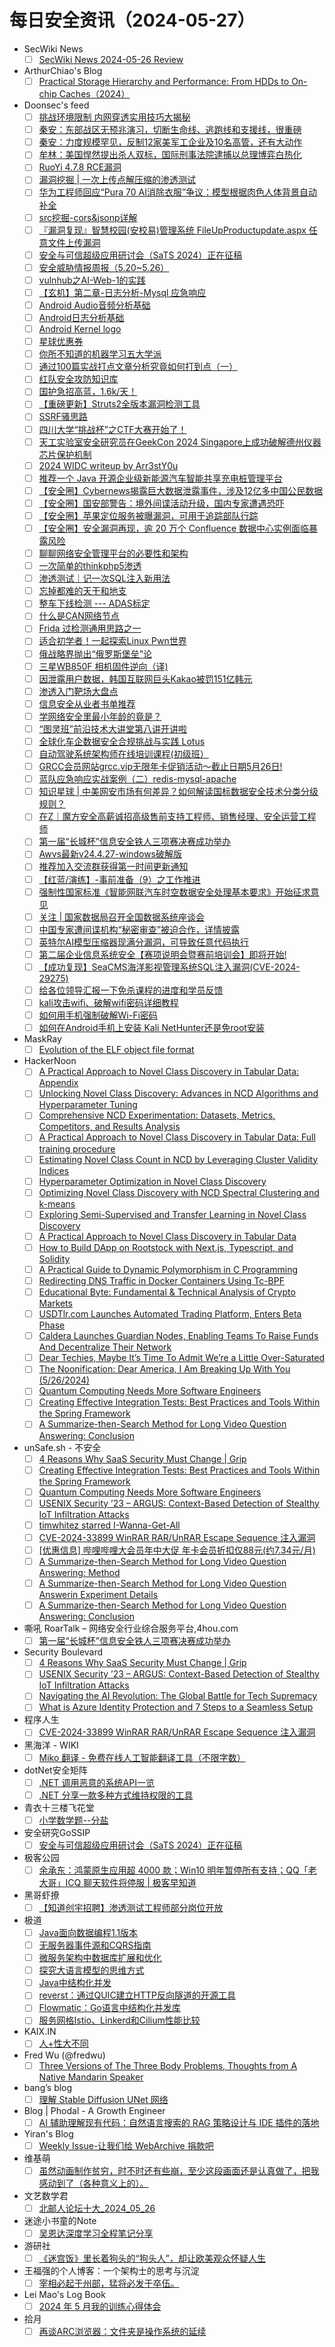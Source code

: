 # 每日安全资讯（2024-05-27）

- SecWiki News
  - [ ] [SecWiki News 2024-05-26 Review](http://www.sec-wiki.com/?2024-05-26)
- ArthurChiao's Blog
  - [ ] [Practical Storage Hierarchy and Performance: From HDDs to On-chip Caches（2024）](https://arthurchiao.github.io/blog/practical-storage-hierarchy/)
- Doonsec's feed
  - [ ] [挑战环境限制 内网穿透实用技巧大揭秘](https://mp.weixin.qq.com/s?__biz=MzU4NDY3MTk2NQ==&mid=2247489883&idx=1&sn=d035493d1eb6cb07fef22403917dc5cc)
  - [ ] [秦安：东部战区无预兆演习，切断生命线、逃跑线和支援线，很重磅](https://mp.weixin.qq.com/s?__biz=MzA5MDg1MDUyMA==&mid=2650470032&idx=1&sn=109458585a0f3b1de32174b46403b4e7)
  - [ ] [秦安：力度规模罕见，反制12家美军工企业及10名高管，还有大动作](https://mp.weixin.qq.com/s?__biz=MzA5MDg1MDUyMA==&mid=2650470032&idx=2&sn=4f1c9cc36a178b7bd2bab4121570da42)
  - [ ] [牟林：美国悍然提出杀人双标，国际刑事法院逮捕以总理博弈白热化](https://mp.weixin.qq.com/s?__biz=MzA5MDg1MDUyMA==&mid=2650470032&idx=3&sn=404b1bfaec32c0b71fcdbf23de605de8)
  - [ ] [RuoYi 4.7.8 RCE漏洞](https://mp.weixin.qq.com/s?__biz=MjM5MTg0Nzk5Nw==&mid=2247484694&idx=1&sn=41fb3a356a0bcf99887549a8b9345d93)
  - [ ] [漏洞挖掘 | 一次上传点解压缩的渗透测试](https://mp.weixin.qq.com/s?__biz=MzkxNjMwNDUxNg==&mid=2247485511&idx=1&sn=c272f84fd8e7c6d2b159562bfce81b23)
  - [ ] [华为工程师回应“Pura 70 AI消除衣服”争议：模型根据肉色人体背景自动补全](https://mp.weixin.qq.com/s?__biz=MzIyMDEzMTA2MQ==&mid=2651166743&idx=1&sn=0ec0a3cc7d2548d8ef8ceb74197e8fd2)
  - [ ] [src挖掘-cors&jsonp详解](https://mp.weixin.qq.com/s?__biz=MzkxNDY0NjY3MQ==&mid=2247484768&idx=1&sn=7867074be7c9496fe0cb3a87dd748a52)
  - [ ] [『漏洞复现』智慧校园(安校易)管理系统 FileUpProductupdate.aspx 任意文件上传漏洞](https://mp.weixin.qq.com/s?__biz=MzkyNDY3MTY3MA==&mid=2247484390&idx=1&sn=594e1069c5707fd19d0e8c2a3d5060d4)
  - [ ] [安全与可信超级应用研讨会（SaTS 2024）正在征稿](https://mp.weixin.qq.com/s?__biz=Mzg5ODUxMzg0Ng==&mid=2247498090&idx=1&sn=329fb6d5edebb3159005e28e85f3249f)
  - [ ] [安全威胁情报周报（5.20~5.26）](https://mp.weixin.qq.com/s?__biz=Mzg5MTc3ODY4Mw==&mid=2247505936&idx=1&sn=11a8e5b12e3ec06c245e8b95090da325)
  - [ ] [vulnhub之AI-Web-1的实践](https://mp.weixin.qq.com/s?__biz=MzA3MjM5MDc2Nw==&mid=2650748450&idx=1&sn=90b8df0663853bfe183f7f2a5aa01439)
  - [ ] [【玄机】第二章-日志分析-Mysql 应急响应](https://mp.weixin.qq.com/s?__biz=MzkzNTY0NzU3Mw==&mid=2247483842&idx=1&sn=a036ae8d98583203cc4af1dae18c2521)
  - [ ] [Android Audio音频分析基础](https://mp.weixin.qq.com/s?__biz=Mzg2NzUzNzk1Mw==&mid=2247496859&idx=1&sn=74cefbf3f6c1ad984c5f8310be868953)
  - [ ] [Android日志分析基础](https://mp.weixin.qq.com/s?__biz=Mzg2NzUzNzk1Mw==&mid=2247496859&idx=2&sn=db40a815a201b8aa389271bb4bc8daa3)
  - [ ] [Android Kernel logo](https://mp.weixin.qq.com/s?__biz=Mzg2NzUzNzk1Mw==&mid=2247496859&idx=3&sn=897bf59f0f8e85a0318557d171cbb42e)
  - [ ] [星球优惠券](https://mp.weixin.qq.com/s?__biz=Mzg2NzUzNzk1Mw==&mid=2247496859&idx=4&sn=a41c38a993c7721d0a9acc324ca8dcc9)
  - [ ] [你所不知道的机器学习五大学派](https://mp.weixin.qq.com/s?__biz=MzI3NzM5NDA0NA==&mid=2247487921&idx=1&sn=8c03916bb506f9bcdf1e0d54591c9579)
  - [ ] [通过100篇实战打点文章分析究竟如何打到点（一）](https://mp.weixin.qq.com/s?__biz=Mzg2ODYxMzY3OQ==&mid=2247512452&idx=1&sn=c5e0417176dd1b02f092347476e065c1)
  - [ ] [红队安全攻防知识库](https://mp.weixin.qq.com/s?__biz=Mzg2ODYxMzY3OQ==&mid=2247512452&idx=2&sn=f58d9184f50ec0990ddf48545ab39ed7)
  - [ ] [国护急招高蓝，1.6k/天！](https://mp.weixin.qq.com/s?__biz=MzIxOTQ1OTY4OQ==&mid=2247484910&idx=1&sn=24c091fd21afdff1ed1106d6c218f6c8)
  - [ ] [【重磅更新】Struts2全版本漏洞检测工具](https://mp.weixin.qq.com/s?__biz=MzkzOTY1MzcyOQ==&mid=2247488109&idx=1&sn=8861db4430d3c4d0129a5e56d8381caa)
  - [ ] [SSRF骚思路](https://mp.weixin.qq.com/s?__biz=MzIzMTIzNTM0MA==&mid=2247494781&idx=1&sn=da474667793767bc5ab931fde0fa09f1)
  - [ ] [四川大学“挑战杯”之CTF大赛开始了！](https://mp.weixin.qq.com/s?__biz=MzUxNDk1ODUxMw==&mid=2247486311&idx=1&sn=299d32ba6caf881826180b4df9e8d8a7)
  - [ ] [天工实验室安全研究员在GeekCon 2024 Singapore上成功破解德州仪器芯片保护机制](https://mp.weixin.qq.com/s?__biz=Mzk0OTU2ODQ4Mw==&mid=2247485272&idx=1&sn=c9168b5ed9436bf63259fd1382e8ff07)
  - [ ] [2024 WIDC writeup by Arr3stY0u](https://mp.weixin.qq.com/s?__biz=Mzg4MjcxMTAwMQ==&mid=2247488217&idx=1&sn=9e70bf46045d10985b8bb2d5111ded43)
  - [ ] [推荐一个 Java 开源企业级新能源汽车智能共享充电桩管理平台](https://mp.weixin.qq.com/s?__biz=MjM5OTA4MzA0MA==&mid=2454934087&idx=1&sn=b7811a6f6229e4686388bb73854d3f04)
  - [ ] [【安全圈】Cybernews揭露巨大数据泄露事件，涉及12亿多中国公民数据](https://mp.weixin.qq.com/s?__biz=MzIzMzE4NDU1OQ==&mid=2652060568&idx=1&sn=4f51886497290dbf2f491400f1b6fcb0)
  - [ ] [【安全圈】国安部警告：境外间谍活动升级，国内专家遭遇恐吓](https://mp.weixin.qq.com/s?__biz=MzIzMzE4NDU1OQ==&mid=2652060568&idx=2&sn=76e32ba6f619fa3cf4eab5422cf5d4cf)
  - [ ] [【安全圈】苹果定位服务被曝漏洞，可用于追踪部队行踪](https://mp.weixin.qq.com/s?__biz=MzIzMzE4NDU1OQ==&mid=2652060568&idx=3&sn=443baf691158d8592a60269c80799312)
  - [ ] [【安全圈】安全漏洞再现，逾 20 万个 Confluence 数据中心实例面临暴露风险](https://mp.weixin.qq.com/s?__biz=MzIzMzE4NDU1OQ==&mid=2652060568&idx=4&sn=c31b7000ca1726455c9fbac5c8545662)
  - [ ] [聊聊网络安全管理平台的必要性和架构](https://mp.weixin.qq.com/s?__biz=MzI4NzA1Nzg5OA==&mid=2247484995&idx=1&sn=38e7f1ad37ac8af05de567fd053258ac)
  - [ ] [一次简单的thinkphp5渗透](https://mp.weixin.qq.com/s?__biz=MzUzNDMyNjI3Mg==&mid=2247486710&idx=1&sn=4c166e533da219ecd889f174e77aa5b8)
  - [ ] [渗透测试｜记一次SQL注入新用法](https://mp.weixin.qq.com/s?__biz=MzkwODM3NjIxOQ==&mid=2247500383&idx=1&sn=c028303833068a30ae5e4d7b22bc9f05)
  - [ ] [忘掉都难的天干和地支](https://mp.weixin.qq.com/s?__biz=Mzg4MzgwMDE2Mw==&mid=2247487653&idx=1&sn=78083d1cfc2d12273e9141f104efa022)
  - [ ] [整车下线检测 --- ADAS标定](https://mp.weixin.qq.com/s?__biz=MzIzOTc2OTAxMg==&mid=2247538097&idx=1&sn=f2c27e54c597db1507e17091ca3bdba6)
  - [ ] [什么是CAN网络节点](https://mp.weixin.qq.com/s?__biz=MzIzOTc2OTAxMg==&mid=2247538097&idx=2&sn=4e48307e8485912f0c9d86c67ffe2b2a)
  - [ ] [Frida 过检测通用思路之一](https://mp.weixin.qq.com/s?__biz=MjM5NTc2MDYxMw==&mid=2458555503&idx=1&sn=78655315206fbf7f6c3765a7dcf21f3e)
  - [ ] [适合初学者！一起探索Linux Pwn世界](https://mp.weixin.qq.com/s?__biz=MjM5NTc2MDYxMw==&mid=2458555503&idx=2&sn=c27f7764d4951a631ec2c506106ab34c)
  - [ ] [俄战略界抛出“俄罗斯堡垒”论](https://mp.weixin.qq.com/s?__biz=MzI1OTExNDY1NQ==&mid=2651613009&idx=1&sn=65d626789916d1cad22bce01cd05b446)
  - [ ] [三星WB850F 相机固件逆向（译)](https://mp.weixin.qq.com/s?__biz=MzU4OTk0NDMzOA==&mid=2247484525&idx=1&sn=8c18e9d6e7dfd8239b386280de61122d)
  - [ ] [因泄露用户数据，韩国互联网巨头Kakao被罚151亿韩元](https://mp.weixin.qq.com/s?__biz=MzIxMDIwODM2MA==&mid=2653929969&idx=1&sn=f198f8626178e9219afa810cffea84f3)
  - [ ] [渗透入门靶场大盘点](https://mp.weixin.qq.com/s?__biz=MzkyNTUyNTE5OA==&mid=2247485238&idx=1&sn=5c8dd5501de45ce334c0606af63c4870)
  - [ ] [信息安全从业者书单推荐](https://mp.weixin.qq.com/s?__biz=MzkxMzMyNzMyMA==&mid=2247557463&idx=1&sn=a669100b5edc90e738f816c89e029127)
  - [ ] [学网络安全里最小年龄的竟是？](https://mp.weixin.qq.com/s?__biz=MzkxMzMyNzMyMA==&mid=2247557463&idx=2&sn=01eea11baa2a67f93e4d2280a70e438c)
  - [ ] [“图灵班”前沿技术大讲堂第八讲开讲啦](https://mp.weixin.qq.com/s?__biz=Mzk0MDMwNjU3Ng==&mid=2247484219&idx=1&sn=43fa06db340c559fde946a08ad61c6c1)
  - [ ] [全球化车企数据安全合规挑战与实践 Lotus](https://mp.weixin.qq.com/s?__biz=MzU2MDk1Nzg2MQ==&mid=2247609351&idx=1&sn=c85ae07bf30bb419f0006e8b062f0cb5)
  - [ ] [自动驾驶系统架构师在线培训课程(初级班）](https://mp.weixin.qq.com/s?__biz=MzU2MDk1Nzg2MQ==&mid=2247609351&idx=2&sn=d8b2fcf0a296bdf85e0b34461110fa2d)
  - [ ] [GRCC会员网站grcc.vip无限年卡促销活动～截止日期5月26日!](https://mp.weixin.qq.com/s?__biz=MzU2MDk1Nzg2MQ==&mid=2247609351&idx=3&sn=3e055c1a9a97d9bcfb0e39c8ba088e3b)
  - [ ] [蓝队应急响应实战案例（二）redis-mysql-apache](https://mp.weixin.qq.com/s?__biz=Mzg5MzMzNTUzMA==&mid=2247484809&idx=1&sn=d88864b9976f92976e67488e294200b4)
  - [ ] [知识星球 | 中美网安市场有何差异？如何解读国标数据安全技术分类分级规则？](https://mp.weixin.qq.com/s?__biz=MzU5ODgzNTExOQ==&mid=2247622141&idx=1&sn=8a13bf9ba74523561fa1d3e719247842)
  - [ ] [在Z｜魔方安全高薪诚招高级售前支持工程师、销售经理、安全运营工程师](https://mp.weixin.qq.com/s?__biz=MzU5ODgzNTExOQ==&mid=2247622141&idx=2&sn=e3bc077632c526c03e9c107444b48c79)
  - [ ] [第一届“长城杯”信息安全铁人三项赛决赛成功举办](https://mp.weixin.qq.com/s?__biz=MzU5ODgzNTExOQ==&mid=2247622141&idx=3&sn=69e71116be1a223d14bc17d5ce816b87)
  - [ ] [Awvs最新v24.4.27-windows破解版](https://mp.weixin.qq.com/s?__biz=Mzg5NTYwMDIyOA==&mid=2247504481&idx=1&sn=5aa3414e2835cf4a5ab7b6bace390481)
  - [ ] [推荐加入交流群获得第一时间更新通知](https://mp.weixin.qq.com/s?__biz=Mzg5NTYwMDIyOA==&mid=2247504481&idx=2&sn=3a1ddaadd6ae6a308f6623df14382a9d)
  - [ ] [【红蓝/演练】-事前准备（9）之工作推进](https://mp.weixin.qq.com/s?__biz=MzI1OTUyMTI2MQ==&mid=2247484501&idx=1&sn=8df3977d19c91021e10ddc9966713374)
  - [ ] [强制性国家标准《智能网联汽车时空数据安全处理基本要求》开始征求意见](https://mp.weixin.qq.com/s?__biz=MzI5NTM4OTQ5Mg==&mid=2247623165&idx=1&sn=ee5266dcfdf0c57d4cb79c4590610c1f)
  - [ ] [关注 | 国家数据局召开全国数据系统座谈会](https://mp.weixin.qq.com/s?__biz=MzI5NTM4OTQ5Mg==&mid=2247623165&idx=2&sn=efcad6bdd66eb05ef844a2019b401474)
  - [ ] [中国专家遭间谍机构“秘密审查”被迫合作，详情披露](https://mp.weixin.qq.com/s?__biz=MzI5NTM4OTQ5Mg==&mid=2247623165&idx=3&sn=e0e90dfdd9f8fe8b2b4fc3001ec1826c)
  - [ ] [英特尔AI模型压缩器现满分漏洞，可导致任意代码执行](https://mp.weixin.qq.com/s?__biz=MzI5NTM4OTQ5Mg==&mid=2247623165&idx=4&sn=85e1131c369cdb8314c7c581f7b46960)
  - [ ] [第二届企业信息系统安全【赛项说明会暨赛前培训会】即将开始!](https://mp.weixin.qq.com/s?__biz=MzU1NTYxMjA5MA==&mid=2247501442&idx=1&sn=c8197c5af7e54dc6ef30aeeb16d4d801)
  - [ ] [【成功复现】SeaCMS海洋影视管理系统SQL注入漏洞(CVE-2024-29275)](https://mp.weixin.qq.com/s?__biz=MzU2NDgzOTQzNw==&mid=2247501700&idx=1&sn=3481e567a5490fdbc8a55232de4c7dbc)
  - [ ] [给各位领导汇报一下免杀课程的进度和学员反馈](https://mp.weixin.qq.com/s?__biz=Mzg5OTg1MDk0Mw==&mid=2247484615&idx=1&sn=b59be5aa4d981e25e48528cdcdd60c16)
  - [ ] [kali攻击wifi、破解wifi密码详细教程](https://mp.weixin.qq.com/s?__biz=MzI2OTk4MTA3Ng==&mid=2247490772&idx=1&sn=f30459549b61d6a623046ce489c87196)
  - [ ] [如何用手机强制破解Wi-Fi密码](https://mp.weixin.qq.com/s?__biz=MzI2OTk4MTA3Ng==&mid=2247490772&idx=2&sn=18212ea8383c58f8fedc96792c98345f)
  - [ ] [如何在Android手机上安装 Kali NetHunter还是免root安装](https://mp.weixin.qq.com/s?__biz=MzI2OTk4MTA3Ng==&mid=2247490772&idx=3&sn=55b2ecc20cbaeb21d97adb856d9c8600)
- MaskRay
  - [ ] [Evolution of the ELF object file format](https://maskray.me/blog/2024-05-26-evolution-of-elf-object-file-format)
- HackerNoon
  - [ ] [A Practical Approach to Novel Class Discovery in Tabular Data: Appendix](https://hackernoon.com/a-practical-approach-to-novel-class-discovery-in-tabular-data-appendix?source=rss)
  - [ ] [Unlocking Novel Class Discovery: Advances in NCD Algorithms and Hyperparameter Tuning](https://hackernoon.com/unlocking-novel-class-discovery-advances-in-ncd-algorithms-and-hyperparameter-tuning?source=rss)
  - [ ] [Comprehensive NCD Experimentation: Datasets, Metrics, Competitors, and Results Analysis](https://hackernoon.com/comprehensive-ncd-experimentation-datasets-metrics-competitors-and-results-analysis?source=rss)
  - [ ] [A Practical Approach to Novel Class Discovery in Tabular Data: Full training procedure](https://hackernoon.com/a-practical-approach-to-novel-class-discovery-in-tabular-data-full-training-procedure?source=rss)
  - [ ] [Estimating Novel Class Count in NCD by Leveraging Cluster Validity Indices](https://hackernoon.com/estimating-novel-class-count-in-ncd-by-leveraging-cluster-validity-indices?source=rss)
  - [ ] [Hyperparameter Optimization in Novel Class Discovery](https://hackernoon.com/hyperparameter-optimization-in-novel-class-discovery?source=rss)
  - [ ] [Optimizing Novel Class Discovery with NCD Spectral Clustering and k-means](https://hackernoon.com/optimizing-novel-class-discovery-with-ncd-spectral-clustering-and-k-means?source=rss)
  - [ ] [Exploring Semi-Supervised and Transfer Learning in Novel Class Discovery](https://hackernoon.com/exploring-semi-supervised-and-transfer-learning-in-novel-class-discovery?source=rss)
  - [ ] [A Practical Approach to Novel Class Discovery in Tabular Data](https://hackernoon.com/a-practical-approach-to-novel-class-discovery-in-tabular-data?source=rss)
  - [ ] [How to Build DApp on Rootstock with Next.js, Typescript, and Solidity](https://hackernoon.com/how-to-build-dapp-on-rootstock-with-nextjs-typescript-and-solidity?source=rss)
  - [ ] [A Practical Guide to Dynamic Polymorphism in C Programming](https://hackernoon.com/a-practical-guide-to-dynamic-polymorphism-in-c-programming?source=rss)
  - [ ] [Redirecting DNS Traffic in Docker Containers Using Tc-BPF](https://hackernoon.com/redirecting-dns-traffic-in-docker-containers-using-tc-bpf?source=rss)
  - [ ] [Educational Byte: Fundamental & Technical Analysis of Crypto Markets](https://hackernoon.com/educational-byte-fundamental-and-technical-analysis-of-crypto-markets?source=rss)
  - [ ] [USDTlr.com Launches Automated Trading Platform, Enters Beta Phase](https://hackernoon.com/usdtlrcom-launches-automated-trading-platform-enters-beta-phase?source=rss)
  - [ ] [Caldera Launches Guardian Nodes, Enabling Teams To Raise Funds And Decentralize Their Network](https://hackernoon.com/caldera-launches-guardian-nodes-enabling-teams-to-raise-funds-and-decentralize-their-network?source=rss)
  - [ ] [Dear Techies, Maybe It’s Time To Admit We’re a Little Over-Saturated](https://hackernoon.com/dear-techies-maybe-its-time-to-admit-were-a-little-over-saturated?source=rss)
  - [ ] [The Noonification: Dear America, I Am Breaking Up With You (5/26/2024)](https://hackernoon.com/5-26-2024-noonification?source=rss)
  - [ ] [Quantum Computing Needs More Software Engineers](https://hackernoon.com/quantum-computing-needs-more-software-engineers?source=rss)
  - [ ] [Creating Effective Integration Tests: Best Practices and Tools Within the Spring Framework](https://hackernoon.com/creating-effective-integration-tests-best-practices-and-tools-within-the-spring-framework?source=rss)
  - [ ] [A Summarize-then-Search Method for Long Video Question Answering: Conclusion](https://hackernoon.com/a-summarize-then-search-method-for-long-video-question-answering-conclusion?source=rss)
- unSafe.sh - 不安全
  - [ ] [4 Reasons Why SaaS Security Must Change | Grip](https://buaq.net/go-241653.html)
  - [ ] [Creating Effective Integration Tests: Best Practices and Tools Within the Spring Framework](https://buaq.net/go-241647.html)
  - [ ] [Quantum Computing Needs More Software Engineers](https://buaq.net/go-241646.html)
  - [ ] [USENIX Security ’23 – ARGUS: Context-Based Detection of Stealthy IoT Infiltration Attacks](https://buaq.net/go-241642.html)
  - [ ] [timwhitez starred I-Wanna-Get-All](https://buaq.net/go-241641.html)
  - [ ] [CVE-2024-33899 WinRAR RAR/UnRAR Escape Sequence 注入漏洞](https://buaq.net/go-241630.html)
  - [ ] [[优惠信息] 哔哩哔哩大会员年中大促 年卡会员折扣仅88元(约7.34元/月)](https://buaq.net/go-241631.html)
  - [ ] [A Summarize-then-Search Method for Long Video Question Answering: Method](https://buaq.net/go-241649.html)
  - [ ] [A Summarize-then-Search Method for Long Video Question Answerin Experiment Details](https://buaq.net/go-241650.html)
  - [ ] [A Summarize-then-Search Method for Long Video Question Answering: Conclusion](https://buaq.net/go-241648.html)
- 嘶吼 RoarTalk – 网络安全行业综合服务平台,4hou.com
  - [ ] [第一届“长城杯”信息安全铁人三项赛决赛成功举办](https://www.4hou.com/posts/NKZD)
- Security Boulevard
  - [ ] [4 Reasons Why SaaS Security Must Change | Grip](https://securityboulevard.com/2024/05/4-reasons-why-saas-security-must-change-grip/)
  - [ ] [USENIX Security ’23 – ARGUS: Context-Based Detection of Stealthy IoT Infiltration Attacks](https://securityboulevard.com/2024/05/usenix-security-23-argus-context-based-detection-of-stealthy-iot-infiltration-attacks/)
  - [ ] [Navigating the AI Revolution: The Global Battle for Tech Supremacy](https://securityboulevard.com/2024/05/navigating-the-ai-revolution-the-global-battle-for-tech-supremacy/)
  - [ ] [What is Azure Identity Protection and 7 Steps to a Seamless Setup](https://securityboulevard.com/2024/05/what-is-azure-identity-protection-and-7-steps-to-a-seamless-setup/)
- 程序人生
  - [ ] [CVE-2024-33899 WinRAR RAR/UnRAR Escape Sequence 注入漏洞](https://programlife.net/2024/05/26/cve-2024-33899-winrar-escape-sequence-injection-vulnerability/)
- 黑海洋 - WIKI
  - [ ] [Miko 翻译 - 免费在线人工智能翻译工具（不限字数）](https://www.upx8.com/4174)
- dotNet安全矩阵
  - [ ] [.NET 调用恶意的系统API一览](https://mp.weixin.qq.com/s?__biz=MzUyOTc3NTQ5MA==&mid=2247492124&idx=1&sn=f285290dcda2cf781d14b58d35bc31c7&chksm=fa594cf1cd2ec5e72c36c5070735dc71ba9e1f45620062e3c5caad1d7f6163c7d01b4a6592ea&scene=58&subscene=0#rd)
  - [ ] [.NET 分享一款多种方式维持权限的工具](https://mp.weixin.qq.com/s?__biz=MzUyOTc3NTQ5MA==&mid=2247492124&idx=2&sn=ac3929c67ec39d3b86692972dd1a247c&chksm=fa594cf1cd2ec5e75717497be0cb028afa02ce92e33c5eb9c998e09055d07f317d528e6f05bf&scene=58&subscene=0#rd)
- 青衣十三楼飞花堂
  - [ ] [小学数学题--分盐](https://mp.weixin.qq.com/s?__biz=MzUzMjQyMDE3Ng==&mid=2247487432&idx=1&sn=314e3768a6273d0c449ca30c83d3720b&chksm=fab2ccf7cdc545e19504e733ec7a871da8a3e82d3a4119e14243d2b727f82392ec00b478514f&scene=58&subscene=0#rd)
- 安全研究GoSSIP
  - [ ] [安全与可信超级应用研讨会（SaTS 2024）正在征稿](https://mp.weixin.qq.com/s?__biz=Mzg5ODUxMzg0Ng==&mid=2247498090&idx=1&sn=329fb6d5edebb3159005e28e85f3249f&chksm=c063d7b3f7145ea55d99ad3885561b57c510ba8afadb687de776e360b7b8cefd5dfd241d8900&scene=58&subscene=0#rd)
- 极客公园
  - [ ] [余承东：鸿蒙原生应用超 4000 款；Win10 明年暂停所有支持；QQ「老大哥」ICQ 聊天软件将停服 | 极客早知道](https://mp.weixin.qq.com/s?__biz=MTMwNDMwODQ0MQ==&mid=2653042466&idx=1&sn=465e42011bb412ddcbae29ec30f1353d&chksm=7e574a944920c382d47028de7a3df38d6c32ad489c9816b1e3d8a4be95afb42bb67688be0f9e&scene=58&subscene=0#rd)
- 黑哥虾撩
  - [ ] [【知道创宇招聘】渗透测试工程师部分岗位开放](https://mp.weixin.qq.com/s?__biz=Mzg5OTU1NTEwMg==&mid=2247484110&idx=1&sn=c6a57f65e6344d4c1b8a4d76922358ba&chksm=c050c8bff72741a962ea5af3e7b8724f57655ebfe55a7dc6388a64f86865266ed6d8db2d035d&scene=58&subscene=0#rd)
- 极道
  - [ ] [Java面向数据编程1.1版本](https://www.jdon.com/73825.html)
  - [ ] [无服务器事件源和CQRS指南](https://www.jdon.com/73824.html)
  - [ ] [微服务架构中数据库扩展和优化](https://www.jdon.com/73823.html)
  - [ ] [探究大语言模型的思维方式](https://www.jdon.com/73822.html)
  - [ ] [Java中结构化并发](https://www.jdon.com/73821.html)
  - [ ] [reverst：通过QUIC建立HTTP反向隧道的开源工具](https://www.jdon.com/73820.html)
  - [ ] [Flowmatic：Go语言中结构化并发库](https://www.jdon.com/73819.html)
  - [ ] [服务网格Istio、Linkerd和Cilium性能比较](https://www.jdon.com/73818.html)
- KAIX.IN
  - [ ] [人+性大不同](https://kaix.in/2024/0526-risque-usiness/)
- Fred Wu (@fredwu)
  - [ ] [Three Versions of The Three Body Problems, Thoughts from A Native Mandarin Speaker](http://persumi.com/u/fredwu/p/three-versions-of-the-three-body-problems-thoughts-from-a-native-mandarin-speaker)
- bang’s blog
  - [ ] [理解 Stable Diffusion UNet 网络](http://blog.cnbang.net/tech/3823/)
- Blog | Phodal - A Growth Engineer
  - [ ] [AI 辅助理解现有代码：自然语言搜索的 RAG 策略设计与 IDE 插件的落地](http://www.phodal.com/blog/ai-assistant-understanding-codebase/)
- Yiran's Blog
  - [ ] [Weekly Issue-让我们给 WebArchive 捐款吧](https://zdyxry.github.io/2024/05/26/Weekly-Issue-%E8%AE%A9%E6%88%91%E4%BB%AC%E7%BB%99-WebArchive-%E6%8D%90%E6%AC%BE%E5%90%A7/)
- 维基萌
  - [ ] [虽然动画制作贫穷，时不时还有些崩，至少这段画面还是认真做了，把我感动到了（各种意义上的）。](https://www.wikimoe.com/post/nny9mreg)
- 文艺数学君
  - [ ] [北邮人论坛十大_2024_05_26](https://mathpretty.com/17130.html)
- 迷途小书童的Note
  - [ ] [吴恩达深度学习全程笔记分享](https://xugaoxiang.com/2024/05/26/deep-learning-ai-tutorial/)
- 游研社
  - [ ] [《迷宫饭》里长着狗头的“狗头人”，却让欧美观众怀疑人生](https://www.yystv.cn/p/11775)
- 王福强的个人博客：一个架构士的思考与沉淀
  - [ ] [宰相必起于州部，猛将必发于卒伍。](http://afoo.me/posts/2024-05-27-governor-and-general.html)
- Lei Mao's Log Book
  - [ ] [2024 年 5 月我的训练心得体会](https://leimao.github.io/essay/2024%E5%B9%B45%E6%9C%88%E6%88%91%E7%9A%84%E8%AE%AD%E7%BB%83%E5%BF%83%E5%BE%97%E4%BD%93%E4%BC%9A/)
- 拾月
  - [ ] [再谈ARC浏览器：文件夹是操作系统的延续](https://www.skyue.com/24052613.html)

